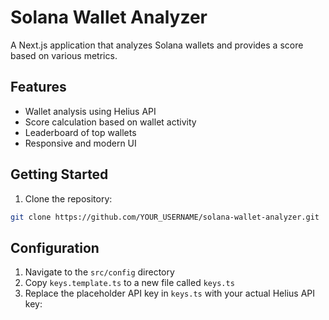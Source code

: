 # Solana Wallet Analyzer

A Next.js application that analyzes Solana wallets and provides a score based on various metrics.

## Features

- Wallet analysis using Helius API
- Score calculation based on wallet activity
- Leaderboard of top wallets
- Responsive and modern UI

## Getting Started

1. Clone the repository:

```bash
git clone https://github.com/YOUR_USERNAME/solana-wallet-analyzer.git
```

## Configuration

1. Navigate to the `src/config` directory
2. Copy `keys.template.ts` to a new file called `keys.ts`
3. Replace the placeholder API key in `keys.ts` with your actual Helius API key:
